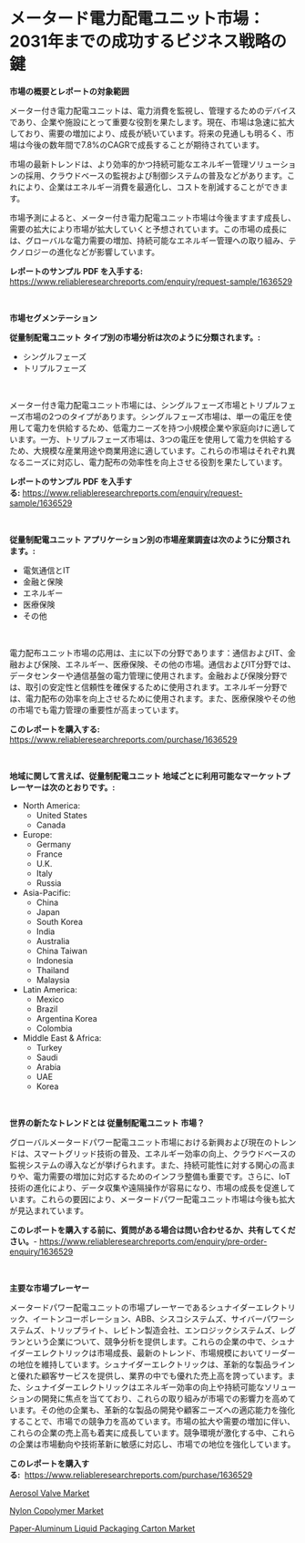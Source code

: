 <p><h1>メータード電力配電ユニット市場：2031年までの成功するビジネス戦略の鍵</h1></p><p><strong>市場の概要とレポートの対象範囲</strong></p>
<p><p>メーター付き電力配電ユニットは、電力消費を監視し、管理するためのデバイスであり、企業や施設にとって重要な役割を果たします。現在、市場は急速に拡大しており、需要の増加により、成長が続いています。将来の見通しも明るく、市場は今後の数年間で7.8%のCAGRで成長することが期待されています。</p><p>市場の最新トレンドは、より効率的かつ持続可能なエネルギー管理ソリューションの採用、クラウドベースの監視および制御システムの普及などがあります。これにより、企業はエネルギー消費を最適化し、コストを削減することができます。</p><p>市場予測によると、メーター付き電力配電ユニット市場は今後ますます成長し、需要の拡大により市場が拡大していくと予想されています。この市場の成長には、グローバルな電力需要の増加、持続可能なエネルギー管理への取り組み、テクノロジーの進化などが影響しています。</p></p>
<p><strong>レポートのサンプル PDF を入手する:</strong> <a href="https://www.reliableresearchreports.com/enquiry/request-sample/1636529">https://www.reliableresearchreports.com/enquiry/request-sample/1636529</a></p>
<p>&nbsp;</p>
<p><strong>市場セグメンテーション</strong></p>
<p><strong>従量制配電ユニット タイプ別の市場分析は次のように分類されます。:</strong></p>
<p><ul><li>シングルフェーズ</li><li>トリプルフェーズ</li></ul></p>
<p>&nbsp;</p>
<p><p>メーター付き電力配電ユニット市場には、シングルフェーズ市場とトリプルフェーズ市場の2つのタイプがあります。シングルフェーズ市場は、単一の電圧を使用して電力を供給するため、低電力ニーズを持つ小規模企業や家庭向けに適しています。一方、トリプルフェーズ市場は、3つの電圧を使用して電力を供給するため、大規模な産業用途や商業用途に適しています。これらの市場はそれぞれ異なるニーズに対応し、電力配布の効率性を向上させる役割を果たしています。</p></p>
<p><strong>レポートのサンプル PDF を入手する:</strong>&nbsp;<a href="https://www.reliableresearchreports.com/enquiry/request-sample/1636529">https://www.reliableresearchreports.com/enquiry/request-sample/1636529</a></p>
<p>&nbsp;</p>
<p><strong> 従量制配電ユニット アプリケーション別の市場産業調査は次のように分類されます。:</strong></p>
<p><ul><li>電気通信とIT</li><li>金融と保険</li><li>エネルギー</li><li>医療保険</li><li>その他</li></ul></p>
<p>&nbsp;</p>
<p><p>電力配布ユニット市場の応用は、主に以下の分野であります：通信およびIT、金融および保険、エネルギー、医療保険、その他の市場。通信およびIT分野では、データセンターや通信基盤の電力管理に使用されます。金融および保険分野では、取引の安定性と信頼性を確保するために使用されます。エネルギー分野では、電力配布の効率を向上させるために使用されます。また、医療保険やその他の市場でも電力管理の重要性が高まっています。</p></p>
<p><strong>このレポートを購入する:</strong>&nbsp; <a href="https://www.reliableresearchreports.com/purchase/1636529">https://www.reliableresearchreports.com/purchase/1636529</a></p>
<p>&nbsp;</p>
<p><strong>地域に関して言えば、従量制配電ユニット 地域ごとに利用可能なマーケットプレーヤーは次のとおりです。:</strong></p>
<p><ul>
    <li>
        North America:
        <ul>
            <li>United States</li>
            <li>Canada</li>
        </ul>
    </li>
    <li>
        Europe:
        <ul>
            <li>Germany</li>
            <li>France</li>
            <li>U.K.</li>
            <li>Italy</li>
            <li>Russia</li>
        </ul>
    </li>
    <li>
        Asia-Pacific:
        <ul>
            <li>China</li>
            <li>Japan</li>
            <li>South Korea</li>
            <li>India</li>
            <li>Australia</li>
            <li>China Taiwan</li>
            <li>Indonesia</li>
            <li>Thailand</li>
            <li>Malaysia</li>
        </ul>
    </li>
    <li>
        Latin America:
        <ul>
            <li>Mexico</li>
            <li>Brazil</li>
            <li>Argentina Korea</li>
            <li>Colombia</li>
        </ul>
    </li>
    <li>
        Middle East & Africa:
        <ul>
            <li>Turkey</li>
            <li>Saudi</li>
            <li>Arabia</li>
            <li>UAE</li>
            <li>Korea</li>
        </ul>
    </li>
    </ul></p>
<p>&nbsp;</p>
<p><strong>世界の新たなトレンドとは 従量制配電ユニット 市場？</strong></p>
<p><p>グローバルメータードパワー配電ユニット市場における新興および現在のトレンドは、スマートグリッド技術の普及、エネルギー効率の向上、クラウドベースの監視システムの導入などが挙げられます。また、持続可能性に対する関心の高まりや、電力需要の増加に対応するためのインフラ整備も重要です。さらに、IoT技術の進化により、データ収集や遠隔操作が容易になり、市場の成長を促進しています。これらの要因により、メータードパワー配電ユニット市場は今後も拡大が見込まれています。</p></p>
<p><strong>このレポートを購入する前に、質問がある場合は問い合わせるか、共有してください。</strong>- <a href="https://www.reliableresearchreports.com/enquiry/pre-order-enquiry/1636529">https://www.reliableresearchreports.com/enquiry/pre-order-enquiry/1636529</a></p>
<p>&nbsp;</p>
<p><strong>主要な市場プレーヤー</strong></p>
<p><p>メータードパワー配電ユニットの市場プレーヤーであるシュナイダーエレクトリック、イートンコーポレーション、ABB、シスコシステムズ、サイバーパワーシステムズ、トリップライト、レビトン製造会社、エンロジックシステムズ、レグランという企業について、競争分析を提供します。これらの企業の中で、シュナイダーエレクトリックは市場成長、最新のトレンド、市場規模においてリーダーの地位を維持しています。シュナイダーエレクトリックは、革新的な製品ラインと優れた顧客サービスを提供し、業界の中でも優れた売上高を誇っています。また、シュナイダーエレクトリックはエネルギー効率の向上や持続可能なソリューションの開発に焦点を当てており、これらの取り組みが市場での影響力を高めています。その他の企業も、革新的な製品の開発や顧客ニーズへの適応能力を強化することで、市場での競争力を高めています。市場の拡大や需要の増加に伴い、これらの企業の売上高も着実に成長しています。競争環境が激化する中、これらの企業は市場動向や技術革新に敏感に対応し、市場での地位を強化しています。</p></p>
<p><strong>このレポートを購入する:</strong>&nbsp;&nbsp;<a href="https://www.reliableresearchreports.com/purchase/1636529">https://www.reliableresearchreports.com/purchase/1636529</a></p>
<p><p><a href="https://funky-papaya-cf4.notion.site/Aerosol-Valve-Market-Offers-Provide-Insightful-Data-for-the-Time-Period-from-2024-to-2031-and-also-P-36b20efe6bbe4083a1c0e8b98277e69a">Aerosol Valve Market</a></p><p><a href="https://sore-arch-6db.notion.site/Global-Nylon-Copolymer-Market-by-Types-Applications-and-Major-Players-with-Regional-Growth-Rate-A-d5e05d42aae24c5ea81f1d29258802c7">Nylon Copolymer Market</a></p><p><a href="https://github.com/Chiragrp22/Market-Research-Report-List-3/blob/main/paper-aluminum-liquid-packaging-carton-market.md">Paper-Aluminum Liquid Packaging Carton Market</a></p></p>